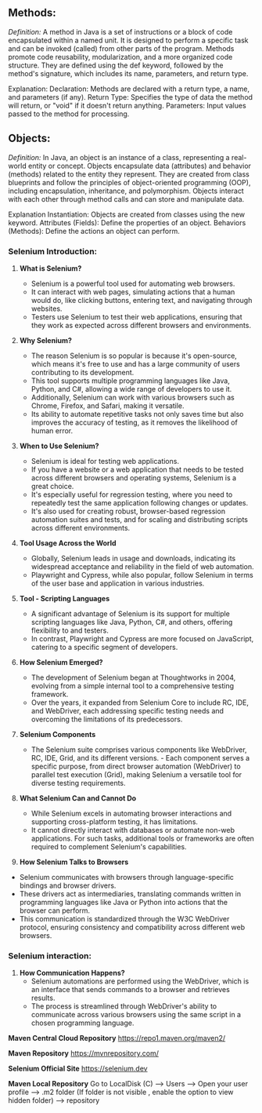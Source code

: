 ## Methods:

*Definition:* 
   A method in Java is a set of instructions or a block of code encapsulated within a named unit. It is designed to perform a specific task and can be invoked (called) from other parts of the program. Methods promote code reusability, modularization, and a more organized code structure. They are defined using the def keyword, followed by the method's signature, which includes its name, parameters, and return type.

Explanation: 
   Declaration: Methods are declared with a return type, a name, and parameters (if any). Return Type: Specifies the type of data the method will return, or "void" if it doesn't return anything. Parameters: Input values passed to the method for processing.

## Objects:

*Definition:*
    In Java, an object is an instance of a class, representing a real-world entity or concept. Objects encapsulate data (attributes) and behavior (methods) related to the entity they represent. They are created from class blueprints and follow the principles of object-oriented programming (OOP), including encapsulation, inheritance, and polymorphism. Objects interact with each other through method calls and can store and manipulate data.

Explanation
   Instantiation: Objects are created from classes using the new keyword. Attributes (Fields): Define the properties of an object. Behaviors (Methods): Define the actions an object can perform.


### Selenium Introduction:
1. **What is Selenium?**
    - Selenium is a powerful tool used for automating web browsers. 
    - It can interact with web pages, simulating actions that a human would do, like clicking buttons, entering text, and navigating through websites. 
    - Testers use Selenium to test their web applications, ensuring that they work as expected across different browsers and environments.

2. **Why Selenium?**
    - The reason Selenium is so popular is because it's open-source, which means it's free to use and has a large community of users contributing to its development. 
    - This tool supports multiple programming languages like Java, Python, and C#, allowing a wide range of developers to use it. 
    - Additionally, Selenium can work with various browsers such as Chrome, Firefox, and Safari, making it versatile. 
    - Its ability to automate repetitive tasks not only saves time but also improves the accuracy of testing, as it removes the likelihood of human error.

3. **When to Use Selenium?**
    - Selenium is ideal for testing web applications. 
    - If you have a website or a web application that needs to be tested across different browsers and operating systems, Selenium is a great choice. 
    - It's especially useful for regression testing, where you need to repeatedly test the same application following changes or updates. 
    - It's also used for creating robust, browser-based regression automation suites and tests, and for scaling and distributing scripts across different environments.

4. **Tool Usage Across the World**
   - Globally, Selenium leads in usage and downloads, indicating its widespread acceptance and reliability in the field of web automation. 
   - Playwright and Cypress, while also popular, follow Selenium in terms of the user base and application in various industries.

5. **Tool - Scripting Languages**
   - A significant advantage of Selenium is its support for multiple scripting languages like Java, Python, C#, and others, offering flexibility to and testers. 
   - In contrast, Playwright and Cypress are more focused on JavaScript, catering to a specific segment of developers.

6. **How Selenium Emerged?**
   - The development of Selenium began at Thoughtworks in 2004, evolving from a simple internal tool to a comprehensive testing framework. 
   - Over the years, it expanded from Selenium Core to include RC, IDE, and WebDriver, each addressing specific testing needs and overcoming the limitations of its predecessors.

7. **Selenium Components**
   - The Selenium suite comprises various components like WebDriver, RC, IDE, Grid, and its different versions. - Each component serves a specific purpose, from direct browser automation (WebDriver) to parallel test execution (Grid), making Selenium a versatile tool for diverse testing requirements.

8. **What Selenium Can and Cannot Do**
   - While Selenium excels in automating browser interactions and supporting cross-platform testing, it has limitations. 
   - It cannot directly interact with databases or automate non-web applications. For such tasks, additional tools or frameworks are often required to complement Selenium's capabilities.

9. **How Selenium Talks to Browsers**
  - Selenium communicates with browsers through language-specific bindings and browser drivers. 
  - These drivers act as intermediaries, translating commands written in programming languages like Java or Python into actions that the browser can perform. 
  - This communication is standardized through the W3C WebDriver protocol, ensuring consistency and compatibility across different web browsers.

### Selenium interaction:
1. **How Communication Happens?**
   - Selenium automations are performed using the WebDriver, which is an interface that sends commands to a browser and retrieves results. 
   - The process is streamlined through WebDriver's ability to communicate across various browsers using the same script in a chosen programming language.

**Maven Central Cloud Repository**
   https://repo1.maven.org/maven2/   


**Maven Repository**
   https://mvnrepository.com/

**Selenium Official Site**
   https://selenium.dev


**Maven Local Repository**
   Go to LocalDisk (C) -->  Users --> Open your user profile --> .m2 folder (If folder is not visible , enable the option to view hidden folder) --> repository

